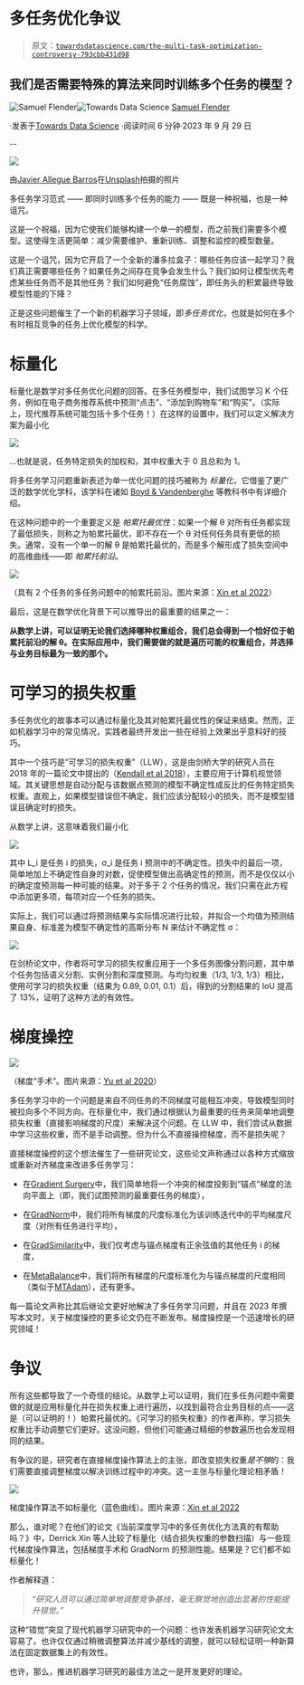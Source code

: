# 多任务优化争议

> 原文：[`towardsdatascience.com/the-multi-task-optimization-controversy-793cbb431d98`](https://towardsdatascience.com/the-multi-task-optimization-controversy-793cbb431d98)

## 我们是否需要特殊的算法来同时训练多个任务的模型？

[](https://medium.com/@samuel.flender?source=post_page-----793cbb431d98--------------------------------)![Samuel Flender](https://medium.com/@samuel.flender?source=post_page-----793cbb431d98--------------------------------)[](https://towardsdatascience.com/?source=post_page-----793cbb431d98--------------------------------)![Towards Data Science](https://towardsdatascience.com/?source=post_page-----793cbb431d98--------------------------------) [Samuel Flender](https://medium.com/@samuel.flender?source=post_page-----793cbb431d98--------------------------------)

·发表于[Towards Data Science](https://towardsdatascience.com/?source=post_page-----793cbb431d98--------------------------------) ·阅读时间 6 分钟·2023 年 9 月 29 日

--

![](img/d49f4ff793f5ebba7bb708389b741416.png)

由[Javier Allegue Barros](https://unsplash.com/@soymeraki?utm_source=medium&utm_medium=referral)在[Unsplash](https://unsplash.com/?utm_source=medium&utm_medium=referral)拍摄的照片

多任务学习范式 —— 即同时训练多个任务的能力 —— 既是一种祝福，也是一种诅咒。

这是一个祝福，因为它使我们能够构建一个单一的模型，而之前我们需要多个模型。这使得生活更简单：减少需要维护、重新训练、调整和监控的模型数量。

这是一个诅咒，因为它开启了一个全新的潘多拉盒子：哪些任务应该一起学习？我们真正需要哪些任务？如果任务之间存在竞争会发生什么？我们如何让模型优先考虑某些任务而不是其他任务？我们如何避免“任务腐蚀”，即任务头的积累最终导致模型性能的下降？

正是这些问题催生了一个新的机器学习子领域，即*多任务优化*，也就是如何在多个有时相互竞争的任务上优化模型的科学。

# 标量化

标量化是数学对多任务优化问题的回答。在多任务模型中，我们试图学习 K 个任务，例如在电子商务推荐系统中预测“点击”、“添加到购物车”和“购买”。（实际上，现代推荐系统可能包括十多个任务！）在这样的设置中，我们可以定义解决方案为最小化

![](img/12ec12c7f9f674d6244285cba72b20a2.png)

…也就是说，任务特定损失的加权和，其中权重大于 0 且总和为 1。

将多任务学习问题重新表述为单一优化问题的技巧被称为 *标量化*，它借鉴了更广泛的数学优化学科，该学科在诸如 [Boyd & Vandenberghe](https://web.stanford.edu/~boyd/cvxbook/bv_cvxbook.pdf) 等教科书中有详细介绍。

在这种问题中的一个重要定义是 *帕累托最优性*：如果一个解 θ 对所有任务都实现了最低损失，则称之为帕累托最优，即不存在一个 θ 对任何任务具有更低的损失。通常，没有一个单一的解 θ 是帕累托最优的，而是多个解形成了损失空间中的高维曲线——即 *帕累托前沿*。

![](img/c668a8d2e5b137730c29002b982cd1c1.png)

（具有 2 个任务的多任务问题中的帕累托前沿。图片来源：[Xin et al 2022](https://arxiv.org/abs/2209.11379)）

最后，这是在数学优化背景下可以推导出的最重要的结果之一：

**从数学上讲，可以证明无论我们选择哪种权重组合，我们总会得到一个恰好位于帕累托前沿的解 θ。在实际应用中，我们需要做的就是遍历可能的权重组合，并选择与业务目标最为一致的那个。**

# 可学习的损失权重

多任务优化的故事本可以通过标量化及其对帕累托最优性的保证来结束。然而，正如机器学习中的常见情况，实践者最终开发出一些在经验上效果出乎意料好的技巧。

其中一个技巧是“可学习的损失权重”（LLW），这是由剑桥大学的研究人员在 2018 年的一篇论文中提出的（[Kendall et al 2018](https://arxiv.org/abs/1705.07115)），主要应用于计算机视觉领域。其关键思想是自动分配与该数据点预测的模型不确定性成反比的任务特定损失权重。直观上，如果模型错误但不确定，我们应该分配较小的损失，而不是模型错误且确定时的损失。

从数学上讲，这意味着我们最小化

![](img/8f55e7c20bd2a66c7e874200a236f40f.png)

其中 L_i 是任务 i 的损失，σ_i 是任务 i 预测中的不确定性。损失中的最后一项，简单地加上不确定性自身的对数，促使模型做出高确定性的预测，而不是仅仅以小的确定度预测每一种可能的结果。对于多于 2 个任务的情况，我们只需在此方程中添加更多项，每项对应一个任务的损失。

实际上，我们可以通过将预测结果与实际情况进行比较，并拟合一个均值为预测结果自身、标准差为模型不确定性的高斯分布 N 来估计不确定性 σ：

![](img/0193bc1e913ce5ca888aabf7f83e126b.png)

在剑桥论文中，作者将可学习的损失权重应用于一个多任务图像分割问题，其中单个任务包括语义分割、实例分割和深度预测。与均匀权重（1/3, 1/3, 1/3）相比，使用可学习的损失权重（结果为 0.89, 0.01, 0.1）后，得到的分割结果的 IoU 提高了 13%，证明了这种方法的有效性。

# 梯度操控

![](img/73698e0f8ba9bb8cb6896da4c466b7af.png)

（梯度“手术”。图片来源：[Yu et al 2020](https://arxiv.org/pdf/2001.06782.pdf)）

多任务学习中的一个问题是来自不同任务的不同梯度可能相互冲突，导致模型同时被拉向多个不同方向。在标量化中，我们通过根据认为最重要的任务来简单地调整损失权重（直接影响梯度的尺度）来解决这个问题。在 LLW 中，我们尝试从数据中学习这些权重，而不是手动调整。但为什么不直接操控梯度，而不是损失呢？

直接梯度操控的这个想法催生了一些研究论文，这些论文声称通过以各种方式缩放或重新对齐梯度来改进多任务学习：

+   在[Gradient Surgery](https://arxiv.org/pdf/2001.06782.pdf)中，我们简单地将一个冲突的梯度投影到“锚点”梯度的法向平面上（即，我们试图预测的最重要任务的梯度），

+   在[GradNorm](https://arxiv.org/pdf/1711.02257.pdf)中，我们将所有梯度的尺度标准化为该训练迭代中的平均梯度尺度（对所有任务进行平均），

+   在[GradSimilarity](https://arxiv.org/abs/1812.02224)中，我们仅考虑与锚点梯度有正余弦值的其他任务 i 的梯度，

+   在[MetaBalance](https://arxiv.org/abs/2203.06801)中，我们将所有梯度的尺度标准化为与锚点梯度的尺度相同（类似于[MTAdam](https://aclanthology.org/2021.emnlp-main.837.pdf)），还有更多。

每一篇论文声称比其后继论文更好地解决了多任务学习问题，并且在 2023 年撰写本文时，关于梯度操控的更多论文仍在不断发布。梯度操控是一个迅速增长的研究领域！

# 争议

所有这些都导致了一个奇怪的结论。从数学上可以证明，我们在多任务问题中需要做的就是应用标量化并在损失权重上进行遍历，以找到最符合业务目标的点——这是（可以证明的！）帕累托最优的。《可学习的损失权重》的作者声称，学习损失权重比手动调整它们更好。这没问题，但他们可能通过精细的参数遍历也会发现相同的结果。

有争议的是，研究者在直接梯度操作算法上的主张，即改变损失权重*是不够*的：我们需要直接调整梯度以解决训练过程中的冲突。这一主张与标量化理论相矛盾！

![](img/39a1589a724889aa3d495db52ee1d5bd.png)

梯度操作算法不如标量化（蓝色曲线）。图片来源：[Xin et al 2022](https://arxiv.org/abs/2209.11379)

那么，谁对呢？在他们的论文《当前深度学习中的多任务优化方法真的有帮助吗？》中，Derrick Xin 等人比较了标量化（结合损失权重的参数扫描）与一些现代梯度操作算法，包括梯度手术和 GradNorm 的预测性能。结果是？它们都不如标量化！

作者解释道：

> *“研究人员可以通过简单地调整竞争基线，毫无察觉地创造出显著的性能提升错觉。”*

这种“错觉”突显了现代机器学习研究中的一个问题：也许发表机器学习研究论文太容易了。也许仅仅通过稍微调整算法并减少基线的调整，就可以轻松证明一种新算法在固定数据集上的有效性。

也许，那么，推进机器学习研究的最佳方法之一是开发更好的理论。
